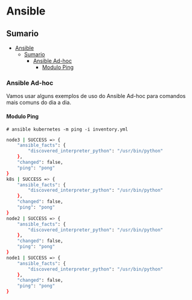 # Ansible

## Sumario

- [Ansible](#ansible)
  - [Sumario](#sumario)
    - [Ansible Ad-hoc](#ansible-ad-hoc)
      - [Modulo Ping](#modulo-ping)


### Ansible Ad-hoc

Vamos usar alguns exemplos de uso do Ansible Ad-hoc para comandos mais comuns do dia a dia.

#### Modulo Ping

`# ansible kubernetes -m ping -i inventory.yml`

```bash
node3 | SUCCESS => {
    "ansible_facts": {
        "discovered_interpreter_python": "/usr/bin/python"
    },
    "changed": false,
    "ping": "pong"
}
k8s | SUCCESS => {
    "ansible_facts": {
        "discovered_interpreter_python": "/usr/bin/python"
    },
    "changed": false,
    "ping": "pong"
}
node2 | SUCCESS => {  
    "ansible_facts": {
        "discovered_interpreter_python": "/usr/bin/python"
    },
    "changed": false,
    "ping": "pong"
}
node1 | SUCCESS => {
    "ansible_facts": {
        "discovered_interpreter_python": "/usr/bin/python"
    },
    "changed": false,
    "ping": "pong"
}
```


